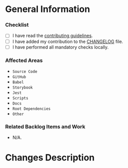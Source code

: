 # General Information

### Checklist

<!-- [X] to select -->

-   [ ] I have read the [contributing guidelines](https://github.com/codistica/codistica-react-forms/blob/main/CONTRIBUTING.md).
-   [ ] I have added my contribution to the [CHANGELOG](https://github.com/codistica/codistica-react-forms/blob/main/CHANGELOG.md) file.
-   [ ] I have performed all mandatory checks locally.

### Affected Areas

<!-- Remove non-affected areas from list -->

<!-- If empty, use '-   N/A'-->

-   `Source Code`
-   `GitHub`
-   `Babel`
-   `Storybook`
-   `Jest`
-   `Scripts`
-   `Docs`
-   `Root Dependencies`
-   `Other`

### Related Backlog Items and Work

<!-- Use '#<work item number>' to link GitHub Issues and PRs (EX: #1234) -->

<!-- If empty, use '-   N/A'-->

-   N/A.

# Changes Description

<!-- Describe your changes -->
